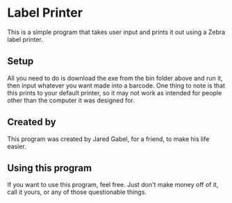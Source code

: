 # Label Printer
This is a simple program that takes user input and prints it out using a Zebra label printer.

## Setup
All you need to do is download the exe from the bin folder above and run it, then input whatever you want made into a barcode. One thing to note is that this prints to your default printer, so it may not work as intended for people other than the computer it was designed for.

## Created by
This program was created by Jared Gabel, for a friend, to make his life easier.

## Using this program
If you want to use this program, feel free. Just don't make money off of it, call it yours, or any of those questionable things.

